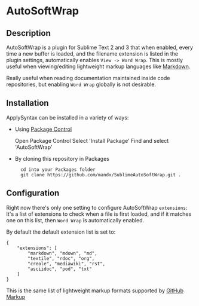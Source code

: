 AutoSoftWrap
============

Description
-----------

AutoSoftWrap is a plugin for Sublime Text 2 and 3 that when enabled, every time a new buffer is loaded, and the filename extension is listed in the plugin settings, automatically enables `View -> Word Wrap`. This is mostly useful when viewing/editing lightweight markup languages like [Markdown](http://daringfireball.net/projects/markdown/).

Really useful when reading documentation maintained inside code repositories, but enabling `Word Wrap` globally is not desirable.

Installation
------------

ApplySyntax can be installed in a variety of ways:

* Using [Package Control](http://wbond.net/sublime_packages/package_control)

    Open Package Control
    Select 'Install Package'
    Find and select 'AutoSoftWrap'

* By cloning this repository in Packages

        cd into your Packages folder
        git clone https://github.com/mandx/SublimeAutoSoftWrap.git .

Configuration
-------------
Right now there's only one setting to configure AutoSoftWrap `extensions`: It's a list of extensions to check when a file is first loaded, and if it matches one on this list, then `Word Wrap` is automatically enabled.

By default the default extension list is set to:

    {
        "extensions": [
            "markdown", "mdown", "md",
            "textile", "rdoc", "org",
            "creole", "mediawiki", "rst",
            "asciidoc", "pod", "txt"
        ]
    }

This is the same list of lightweight markup formats supported by [GitHub Markup](https://github.com/github/markup)